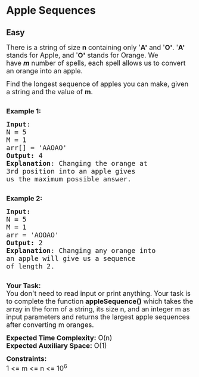 # Apple Sequences
## Easy
<div class="problems_problem_content__Xm_eO"><p><span style="font-size:18px">There is a string&nbsp;of size <strong>n</strong>&nbsp;containing only '<strong>A'</strong>&nbsp;and '<strong>O'</strong>. '<strong>A'</strong> stands for Apple, and '<strong>O'</strong> stands for Orange. We have&nbsp;<strong><em>m</em></strong>&nbsp;number of spells, each spell allows us to convert an orange into an apple. </span></p>

<p><span style="font-size:18px">Find the longest sequence of apples you can make, given a string and the value of <strong>m</strong>.</span></p>

<p><br>
<span style="font-size:18px"><strong>Example 1:</strong></span></p>

<pre style="position: relative;"><span style="font-size:18px"><strong>Input</strong>:
N = 5
M = 1
arr[] = 'AAOAO'
<strong>Output:</strong>&nbsp;4&nbsp;
<strong>Explanation</strong>: Changing the orange at 
3rd position into an apple gives 
us the maximum possible answer.
</span><div class="open_grepper_editor" title="Edit &amp; Save To Grepper"></div></pre>

<p><br>
<span style="font-size:18px"><strong>Example 2:</strong></span></p>

<pre style="position: relative;"><span style="font-size:18px"><strong>Input:</strong>
N = 5
M = 1
arr = 'AOOAO'
<strong>Output:&nbsp;</strong>2
<strong>Explanation</strong>: Changing any orange into 
an apple will give us a sequence 
of length 2.</span><div class="open_grepper_editor" title="Edit &amp; Save To Grepper"></div></pre>

<p><br>
<span style="font-size:18px"><strong>Your Task:&nbsp;&nbsp;</strong><br>
You don't need to read input or print anything. Your task is to complete the function <strong>appleSequence</strong><strong>()</strong>&nbsp;which takes the array in the form of a string, its size n,<strong>&nbsp;</strong>and an integer m<strong>&nbsp;</strong>as input parameters&nbsp;and returns the largest apple sequences after converting m oranges.</span></p>

<p><span style="font-size:18px"><strong>Expected Time Complexity:</strong> O(n)<br>
<strong>Expected Auxiliary Space:</strong> O(1)</span></p>

<p><span style="font-size:18px"><strong>Constraints:</strong><br>
1 &lt;= m &lt;= n &lt;= 10<sup>6</sup></span></p>
</div>